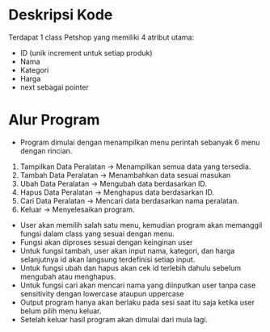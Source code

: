# Deskripsi Kode
Terdapat 1 class Petshop yang memiliki 4 atribut utama:
* ID (unik increment untuk setiap produk)
* Nama
* Kategori
* Harga
* next sebagai pointer

# Alur Program
* Program dimulai dengan menampilkan menu perintah sebanyak 6 menu dengan rincian.
1. Tampilkan Data Peralatan → Menampilkan semua data yang tersedia.
2. Tambah Data Peralatan → Menambahkan data sesuai masukan 
3. Ubah Data Peralatan → Mengubah data berdasarkan ID.
4. Hapus Data Peralatan → Menghapus data berdasarkan ID.
5. Cari Data Peralatan → Mencari data berdasarkan nama peralatan.
0. Keluar → Menyelesaikan program.
   
* User akan memilih salah satu menu, kemudian program akan memanggil fungsi dalam class yang sesuai dengan menu.
* Fungsi akan diproses sesuai dengan keinginan user
* Untuk fungsi tambah, user akan input nama, kategori, dan harga selanjutnya id akan langsung terdefinisi setiap input.
* Untuk fungsi ubah dan hapus akan cek id terlebih dahulu sebelum mengubah atau menghapus.
* Untuk fungsi cari akan mencari nama yang diinputkan user tanpa case sensitivity dengan lowercase ataupun uppercase
* Output program hanya akan berlaku pada sesi saat itu saja ketika user belum pilih menu keluar.
* Setelah keluar hasil program akan dimulai dari mula lagi.

